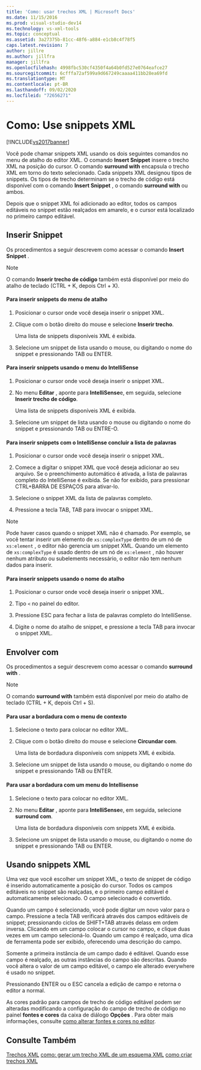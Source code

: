 ```yaml
---
title: 'Como: usar trechos XML | Microsoft Docs'
ms.date: 11/15/2016
ms.prod: visual-studio-dev14
ms.technology: vs-xml-tools
ms.topic: conceptual
ms.assetid: 3a27375b-81cc-48f6-a884-e1cb8c4f78f5
caps.latest.revision: 7
author: jillre
ms.author: jillfra
manager: jillfra
ms.openlocfilehash: 4998fbc530cf4350f4a64b0fd527e0764eafce27
ms.sourcegitcommit: 6cfffa72af599a9d667249caaaa411bb28ea69fd
ms.translationtype: MT
ms.contentlocale: pt-BR
ms.lasthandoff: 09/02/2020
ms.locfileid: "72656271"
---
```

# <a name="how-to-use-xml-snippets"></a>Como: Use snippets XML
[!INCLUDE[vs2017banner](../includes/vs2017banner.md)]

Você pode chamar snippets XML usando os dois seguintes comandos no menu de atalho do editor XML. O comando **Insert Snippet** insere o trecho XML na posição do cursor. O comando **surround with** encapsula o trecho XML em torno do texto selecionado. Cada snippets XML designou tipos de snippets. Os tipos de trecho determinam se o trecho de código está disponível com o comando **Insert Snippet** , o comando **surround with** ou ambos.

 Depois que o snippet XML foi adicionado ao editor, todos os campos editáveis no snippet estão realçados em amarelo, e o cursor está localizado no primeiro campo editável.

## <a name="insert-snippet"></a>Inserir Snippet
 Os procedimentos a seguir descrevem como acessar o comando **Insert Snippet** .

> [!NOTE]
> O comando **Inserir trecho de código** também está disponível por meio do atalho de teclado (CTRL + K, depois Ctrl + X).

#### <a name="to-insert-snippets-from-the-shortcut-menu"></a>Para inserir snippets do menu de atalho

1. Posicionar o cursor onde você deseja inserir o snippet XML.

2. Clique com o botão direito do mouse e selecione **Inserir trecho**.

     Uma lista de snippets disponíveis XML é exibida.

3. Selecione um snippet de lista usando o mouse, ou digitando o nome do snippet e pressionando TAB ou ENTER.

#### <a name="to-insert-snippets-using-the-intellisense-menu"></a>Para inserir snippets usando o menu do IntelliSense

1. Posicionar o cursor onde você deseja inserir o snippet XML.

2. No menu **Editar** , aponte para **IntelliSense**e, em seguida, selecione **Inserir trecho de código**.

     Uma lista de snippets disponíveis XML é exibida.

3. Selecione um snippet de lista usando o mouse ou digitando o nome do snippet e pressionando TAB ou ENTRE-O.

#### <a name="to-insert-snippets-through-the-intellisense-complete-word-list"></a>Para inserir snippets com o IntelliSense concluir a lista de palavras

1. Posicionar o cursor onde você deseja inserir o snippet XML.

2. Comece a digitar o snippet XML que você deseja adicionar ao seu arquivo. Se o preenchimento automático é ativada, a lista de palavras completo do IntelliSense é exibida. Se não for exibido, para pressionar CTRL+BARRA DE ESPAÇOS para ativar-lo.

3. Selecione o snippet XML da lista de palavras completo.

4. Pressione a tecla TAB, TAB para invocar o snippet XML.

> [!NOTE]
> Pode haver casos quando o snippet XML não é chamado. Por exemplo, se você tentar inserir um elemento de `xs:complexType` dentro de um nó de `xs:element` , o editor não gerencia um snippet XML. Quando um elemento de `xs:complexType` é usado dentro de um nó de `xs:element` , não houver nenhum atributo ou subelements necessário, o editor não tem nenhum dados para inserir.

#### <a name="to-insert-snippets-using-the-shortcut-name"></a>Para inserir snippets usando o nome do atalho

1. Posicionar o cursor onde você deseja inserir o snippet XML.

2. Tipo `<` no painel do editor.

3. Pressione ESC para fechar a lista de palavras completo do IntelliSense.

4. Digite o nome do atalho de snippet, e pressione a tecla TAB para invocar o snippet XML.

## <a name="surround-with"></a>Envolver com
 Os procedimentos a seguir descrevem como acessar o comando **surround with** .

> [!NOTE]
> O comando **surround with** também está disponível por meio do atalho de teclado (CTRL + K, depois Ctrl + S).

#### <a name="to-use-surround-with-from-the-context-menu"></a>Para usar a bordadura com o menu de contexto

1. Selecione o texto para colocar no editor XML.

2. Clique com o botão direito do mouse e selecione **Circundar com**.

     Uma lista de bordadura disponíveis com snippets XML é exibida.

3. Selecione um snippet de lista usando o mouse, ou digitando o nome do snippet e pressionando TAB ou ENTER.

#### <a name="to-use-surround-with-from-the-intellisense-menu"></a>Para usar a bordadura com um menu do Intellisense

1. Selecione o texto para colocar no editor XML.

2. No menu **Editar** , aponte para **IntelliSense**e, em seguida, selecione **surround com**.

     Uma lista de bordadura disponíveis com snippets XML é exibida.

3. Selecione um snippet de lista usando o mouse, ou digitando o nome do snippet e pressionando TAB ou ENTER.

## <a name="using-xml-snippets"></a>Usando snippets XML
 Uma vez que você escolher um snippet XML, o texto de snippet de código é inserido automaticamente a posição do cursor. Todos os campos editáveis no snippet são realçadas, e o primeiro campo editável é automaticamente selecionado. O campo selecionado é convertido.

 Quando um campo é selecionado, você pode digitar um novo valor para o campo. Pressione a tecla TAB verificará através dos campos editáveis de snippet; pressionando ciclos de SHIFT+TAB através delass em ordem inversa. Clicando em um campo colocar o cursor no campo, e clique duas vezes em um campo selecioná-lo. Quando um campo é realçado, uma dica de ferramenta pode ser exibido, oferecendo uma descrição do campo.

 Somente a primeira instância de um campo dado é editável. Quando esse campo é realçado, as outras instâncias do campo são descritas. Quando você altera o valor de um campo editável, o campo ele alterado everywhere é usado no snippet.

 Pressionando ENTER ou o ESC cancela a edição de campo e retorna o editor a normal.

 As cores padrão para campos de trecho de código editável podem ser alteradas modificando a configuração do campo de trecho de código no painel **fontes e cores** da caixa de diálogo **Opções** . Para obter mais informações, consulte [como alterar fontes e cores no editor](../ide/reference/how-to-change-fonts-and-colors-in-the-editor.md).

## <a name="see-also"></a>Consulte Também
 [Trechos XML](../xml-tools/xml-snippets.md) [como: gerar um trecho XML de um esquema XML](../xml-tools/how-to-generate-an-xml-snippet-from-an-xml-schema.md) [como criar trechos XML](../xml-tools/how-to-create-xml-snippets.md)
